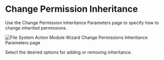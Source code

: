 # Change Permission Inheritance

Use the Change Permission Inheritance Parameters page to specify how to change inherited
permissions.

![File System Action Module Wizard Change Permissions Inheritance Parameters page](/img/product_docs/accessanalyzer/admin/action/filesystem/parameters/changepermissionsinheritance.webp)

Select the desired options for adding or removing inheritance.
